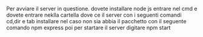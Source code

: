 Per avviare il server in questione.
    dovete installare node js
    entrare nel cmd e dovete entrare neklla cartella dove ce il server con i seguenti comandi cd,dir e tab
    installare nel caso non sia abbia il pacchetto con il seguente comando npm express
    poi per startare il server digitare npm start
